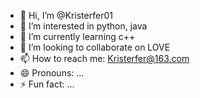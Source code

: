 - 👋 Hi, I’m @Kristerfer01
- 👀 I’m interested in python, java
- 🌱 I’m currently learning c++
- 💞️ I’m looking to collaborate on LOVE
- 📫 How to reach me: Kristerfer@163.com
- 😄 Pronouns: ...
- ⚡ Fun fact: ...

<!---
Kristerfer01/Kristerfer01 is a ✨ special ✨ repository because its `README.md` (this file) appears on your GitHub profile.
You can click the Preview link to take a look at your changes.
--->
